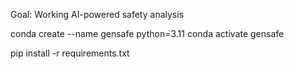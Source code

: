  Goal: Working AI-powered safety analysis


conda create --name gensafe python=3.11
conda activate gensafe

pip install -r requirements.txt

